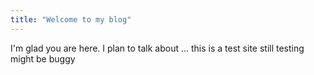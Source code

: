 ```yaml
---
title: "Welcome to my blog"
---
```


I'm glad you are here. I plan to talk about ...
this is a test site 
still testing
might be buggy

